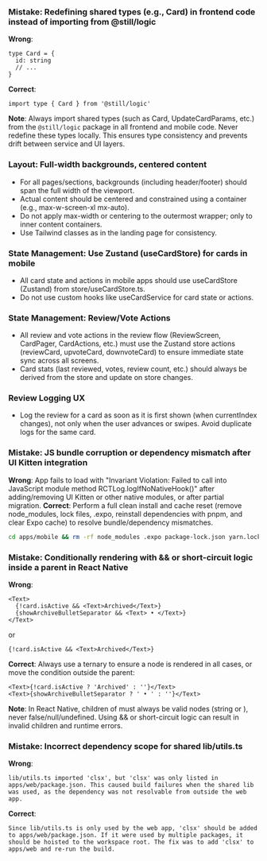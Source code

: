 ### Mistake: Redefining shared types (e.g., Card) in frontend code instead of importing from @still/logic
**Wrong**:
```
type Card = {
  id: string
  // ...
}
```
**Correct**:
```
import type { Card } from '@still/logic'
```
**Note**: Always import shared types (such as Card, UpdateCardParams, etc.) from the `@still/logic` package in all frontend and mobile code. Never redefine these types locally. This ensures type consistency and prevents drift between service and UI layers.

### Layout: Full-width backgrounds, centered content
- For all pages/sections, backgrounds (including header/footer) should span the full width of the viewport.
- Actual content should be centered and constrained using a container (e.g., max-w-screen-xl mx-auto).
- Do not apply max-width or centering to the outermost wrapper; only to inner content containers.
- Use Tailwind classes as in the landing page for consistency.

### State Management: Use Zustand (useCardStore) for cards in mobile
- All card state and actions in mobile apps should use useCardStore (Zustand) from store/useCardStore.ts.
- Do not use custom hooks like useCardService for card state or actions.

### State Management: Review/Vote Actions
- All review and vote actions in the review flow (ReviewScreen, CardPager, CardActions, etc.) must use the Zustand store actions (reviewCard, upvoteCard, downvoteCard) to ensure immediate state sync across all screens.
- Card stats (last reviewed, votes, review count, etc.) should always be derived from the store and update on store changes.

### Review Logging UX
- Log the review for a card as soon as it is first shown (when currentIndex changes), not only when the user advances or swipes. Avoid duplicate logs for the same card.

### Mistake: JS bundle corruption or dependency mismatch after UI Kitten integration
**Wrong**:
App fails to load with "Invariant Violation: Failed to call into JavaScript module method RCTLog.logIfNoNativeHook()" after adding/removing UI Kitten or other native modules, or after partial migration.
**Correct**:
Perform a full clean install and cache reset (remove node_modules, lock files, .expo, reinstall dependencies with pnpm, and clear Expo cache) to resolve bundle/dependency mismatches.
```bash
cd apps/mobile && rm -rf node_modules .expo package-lock.json yarn.lock pnpm-lock.yaml && pnpm install && cd ../.. && npx expo start -c
```

### Mistake: Conditionally rendering <Text> with && or short-circuit logic inside a <Text> parent in React Native
**Wrong**:
```
<Text>
  {!card.isActive && <Text>Archived</Text>}
  {showArchiveBulletSeparator && <Text> • </Text>}
</Text>
```
or
```
{!card.isActive && <Text>Archived</Text>}
```
**Correct**:
Always use a ternary to ensure a <Text> node is rendered in all cases, or move the condition outside the <Text> parent:
```
<Text>{!card.isActive ? 'Archived' : ''}</Text>
<Text>{showArchiveBulletSeparator ? ' • ' : ''}</Text>
```
**Note**: In React Native, children of <Text> must always be valid nodes (string or <Text>), never false/null/undefined. Using && or short-circuit logic can result in invalid children and runtime errors.
### Mistake: Incorrect dependency scope for shared lib/utils.ts
**Wrong**:
```
lib/utils.ts imported 'clsx', but 'clsx' was only listed in apps/web/package.json. This caused build failures when the shared lib was used, as the dependency was not resolvable from outside the web app.
```
**Correct**:
```
Since lib/utils.ts is only used by the web app, 'clsx' should be added to apps/web/package.json. If it were used by multiple packages, it should be hoisted to the workspace root. The fix was to add 'clsx' to apps/web and re-run the build.
```